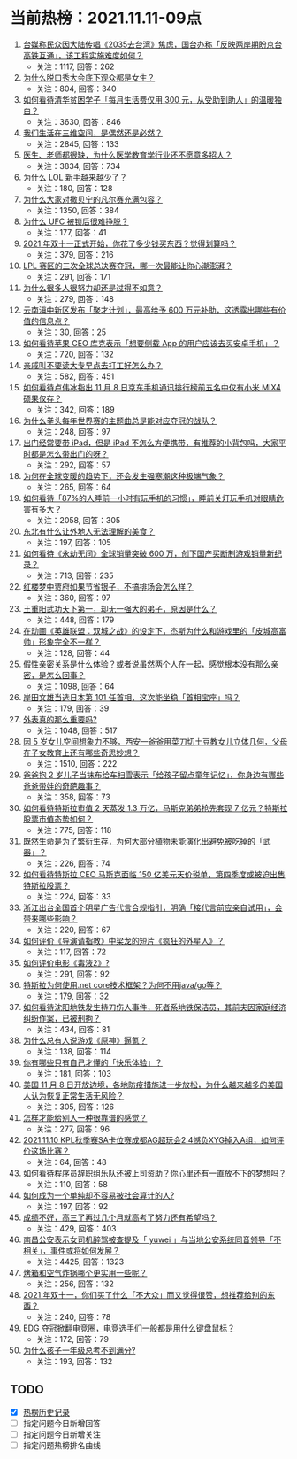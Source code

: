 # 当前热榜：2021.11.11-09点
1. [台媒称民众因大陆传唱《2035去台湾》焦虑，国台办称「反映两岸期盼京台高铁互通」，该工程实施难度如何？](https://www.zhihu.com/question/497892822)
    * 关注：1117, 回答：262
2. [为什么脱口秀大会底下观众都是女生？](https://www.zhihu.com/question/422249342)
    * 关注：804, 回答：340
3. [如何看待清华贫困学子「每月生活费仅用 300 元，从受助到助人」的温暖独白？](https://www.zhihu.com/question/497645498)
    * 关注：3630, 回答：846
4. [我们生活在三维空间，是偶然还是必然？](https://www.zhihu.com/question/324086314)
    * 关注：2845, 回答：133
5. [医生、老师都很缺，为什么医学教育学行业还不愿意多招人？](https://www.zhihu.com/question/455946878)
    * 关注：3834, 回答：734
6. [为什么 LOL 新手越来越少了？](https://www.zhihu.com/question/360900500)
    * 关注：180, 回答：128
7. [为什么大家对撒贝宁的凡尔赛充满包容？](https://www.zhihu.com/question/469878986)
    * 关注：1350, 回答：384
8. [为什么 UFC 被锁后很难挣脱？](https://www.zhihu.com/question/495635455)
    * 关注：177, 回答：41
9. [2021 年双十一正式开始，你花了多少钱买东西？觉得划算吗？](https://www.zhihu.com/question/498021791)
    * 关注：379, 回答：216
10. [LPL 赛区的三次全球总决赛夺冠，哪一次最能让你心潮澎湃？](https://www.zhihu.com/question/497686312)
    * 关注：291, 回答：171
11. [为什么很多人很努力却还是过得不如意？](https://www.zhihu.com/question/496848495)
    * 关注：279, 回答：148
12. [云南滇中新区发布「聚才计划」，最高给予 600 万元补助，这透露出哪些有价值的信息点？](https://www.zhihu.com/question/497703687)
    * 关注：30, 回答：25
13. [如何看待苹果 CEO 库克表示「想要侧载 App 的用户应该去买安卓手机」？](https://www.zhihu.com/question/497826875)
    * 关注：720, 回答：132
14. [亲戚叫不要读大专早点去打工好怎么办？](https://www.zhihu.com/question/486286306)
    * 关注：582, 回答：451
15. [如何看待卢伟冰指出 11 月 8 日京东手机通讯排行榜前五名中仅有小米 MIX4 硕果仅存？](https://www.zhihu.com/question/497576599)
    * 关注：342, 回答：189
16. [为什么拳头每年世界赛的主题曲总是能对应夺冠的战队？](https://www.zhihu.com/question/497151950)
    * 关注：248, 回答：97
17. [出门经常要带 iPad，但是 iPad 不怎么方便携带，有推荐的小背包吗，大家平时都是怎么带出门的呀？](https://www.zhihu.com/question/470048203)
    * 关注：292, 回答：57
18. [为何在全球变暖的趋势下，还会发生强寒潮这种极端气象？](https://www.zhihu.com/question/497579076)
    * 关注：265, 回答：64
19. [如何看待「87%的人睡前一小时有玩手机的习惯」，睡前关灯玩手机对眼睛危害有多大？](https://www.zhihu.com/question/497790850)
    * 关注：2058, 回答：305
20. [东北有什么让外地人无法理解的美食？](https://www.zhihu.com/question/495869938)
    * 关注：197, 回答：105
21. [如何看待《永劫无间》全球销量突破 600 万，创下国产买断制游戏销量新纪录？](https://www.zhihu.com/question/497850027)
    * 关注：713, 回答：235
22. [红楼梦中贾府如果节省银子，不搞排场会怎么样？](https://www.zhihu.com/question/496567576)
    * 关注：360, 回答：97
23. [王重阳武功天下第一，却无一强大的弟子，原因是什么？](https://www.zhihu.com/question/497249711)
    * 关注：448, 回答：179
24. [在动画《英雄联盟：双城之战》的设定下，杰斯为什么和游戏里的「皮城高富帅」形象完全不一样？](https://www.zhihu.com/question/497418856)
    * 关注：128, 回答：44
25. [假性亲密关系是什么体验？或者说虽然两个人在一起，感觉根本没有那么亲密，是怎么回事？](https://www.zhihu.com/question/34599589)
    * 关注：1098, 回答：64
26. [岸田文雄当选日本第 101 任首相，这次能坐稳「首相宝座」吗？](https://www.zhihu.com/question/497853060)
    * 关注：179, 回答：39
27. [外表真的那么重要吗?](https://www.zhihu.com/question/496468773)
    * 关注：1048, 回答：517
28. [因 5 岁女儿空间想象力不够，西安一爸爸用菜刀切土豆教女儿立体几何，父母在子女教育上还有哪些奇思妙想？](https://www.zhihu.com/question/497739011)
    * 关注：1510, 回答：222
29. [爸爸抱 2 岁儿子当抹布给车扫雪表示「给孩子留点童年记忆」，你身边有哪些爸爸带娃的奇葩趣事？](https://www.zhihu.com/question/497641054)
    * 关注：358, 回答：73
30. [如何看待特斯拉市值 2 天蒸发 1.3 万亿，马斯克弟弟抢先套现 7 亿元？特斯拉股票市值态势如何？](https://www.zhihu.com/question/497826244)
    * 关注：775, 回答：118
31. [既然生命是为了繁衍生存，为何大部分植物未能演化出避免被吃掉的「武器」？](https://www.zhihu.com/question/496813164)
    * 关注：226, 回答：74
32. [如何看待特斯拉 CEO 马斯克面临 150 亿美元天价税单，第四季度或被迫出售特斯拉股票？](https://www.zhihu.com/question/497386772)
    * 关注：224, 回答：33
33. [浙江出台全国首个明星广告代言合规指引，明确「接代言前应亲自试用」，会带来哪些影响？](https://www.zhihu.com/question/496789071)
    * 关注：220, 回答：67
34. [如何评价《导演请指教》中梁龙的短片《疯狂的外星人》？](https://www.zhihu.com/question/497154954)
    * 关注：117, 回答：72
35. [如何评价电影《毒液2》?](https://www.zhihu.com/question/392094164)
    * 关注：291, 回答：92
36. [特斯拉为何使用.net core技术框架？为何不用java/go等？](https://www.zhihu.com/question/496204534)
    * 关注：179, 回答：32
37. [如何看待沈阳地铁发生持刀伤人事件，死者系地铁保洁员，其前夫因家庭经济纠纷作案，已被刑拘？](https://www.zhihu.com/question/497823556)
    * 关注：434, 回答：81
38. [为什么总有人说游戏《原神》逼氪？](https://www.zhihu.com/question/477285803)
    * 关注：138, 回答：114
39. [你有哪些只有自己才懂的「快乐体验」？](https://www.zhihu.com/question/497916631)
    * 关注：181, 回答：103
40. [美国 11 月 8 日开放边境，各地防疫措施进一步放松，为什么越来越多的美国人认为恢复正常生活无风险？](https://www.zhihu.com/question/497839798)
    * 关注：305, 回答：126
41. [怎样才能给别人一种很靠谱的感觉？](https://www.zhihu.com/question/497753614)
    * 关注：277, 回答：96
42. [2021.11.10 KPL秋季赛SA卡位赛成都AG超玩会2:4憾负XYG掉入A组，如何评价这场比赛？](https://www.zhihu.com/question/498025921)
    * 关注：64, 回答：48
43. [如何看待程序员辞职组乐队还被上司资助？你心里还有一直放不下的梦想吗？](https://www.zhihu.com/question/497527841)
    * 关注：110, 回答：58
44. [如何成为一个单纯却不容易被社会算计的人?](https://www.zhihu.com/question/496422291)
    * 关注：197, 回答：92
45. [成绩不好，高三了再过几个月就高考了努力还有希望吗？](https://www.zhihu.com/question/497438388)
    * 关注：429, 回答：403
46. [南昌公安表示女司机醉驾被查提及「 yuwei 」与当地公安系统同音领导「不相关」，事件或将如何发展？](https://www.zhihu.com/question/497750821)
    * 关注：4425, 回答：1323
47. [烤箱和空气炸锅哪个更实用一些呢？](https://www.zhihu.com/question/420894704)
    * 关注：256, 回答：132
48. [2021 年双十一，你们买了什么「不大众」而又觉得很赞，想推荐给别的东西？](https://www.zhihu.com/question/495981194)
    * 关注：240, 回答：78
49. [EDG 夺冠掀翻电竞圈，电竞选手们一般都是用什么键盘鼠标？](https://www.zhihu.com/question/497690383)
    * 关注：172, 回答：79
50. [为什么孩子一年级总考不到满分?](https://www.zhihu.com/question/497482912)
    * 关注：193, 回答：132
## TODO
* [x] [热榜历史记录](hot_history/AllHot.md)
* [ ] 指定问题今日新增回答
* [ ] 指定问题今日新增关注
* [ ] 指定问题热榜排名曲线

